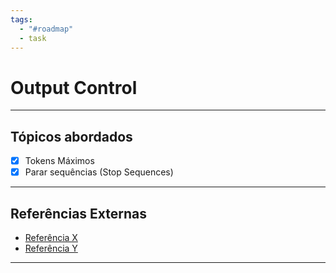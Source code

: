 ```yaml
---
tags:
  - "#roadmap"
  - task
---
```


# Output Control

---
## Tópicos abordados

- [x] Tokens Máximos
- [x] Parar sequências (Stop Sequences)

---

## Referências Externas
- [Referência X](https://google.com)
- [Referência Y](https://google.com)

---
